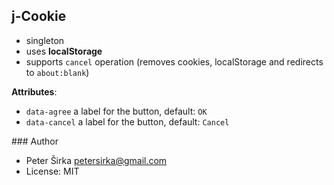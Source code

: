 ## j-Cookie

- singleton
- uses __localStorage__
- supports `cancel` operation (removes cookies, localStorage and redirects to `about:blank`)

__Attributes__:
- `data-agree` a label for the button, default: `OK`
- `data-cancel` a label for the button, default: `Cancel`

### Author

- Peter Širka <petersirka@gmail.com>
- License: MIT